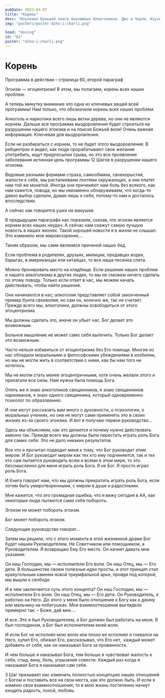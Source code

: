 ```yaml
---
pubDate: 2023-04-07
title: "Корень"
desc: "Изучение Большой книги Анонимных Алкоголиков. Джо и Чарли. Изучение БК. (061)"
img: "posters/poster-dzho-i-charli.png"

head: "moving"
id: "62"
poster: "dzho-i-charli.png"
---
```


# Корень

Программа в действии – страница 60, второй параграф

Эгоизм — эгоцентризм! В этом, мы полагаем, корень всех наших проблем.

А теперь минутку внимание это одна из ключевых вещей всей программы! Нам только, что обозначили корень всех наших проблем.

Алкоголь и наркотики всего лишь ветки дерева, но они не являются корнем. Дальше вся программа выздоровления будет строиться на разрушении нашего эгоизма и на поиске Божьей воли! Очень важная информация. Ключевая для выздоровления.

Если не разбираться с корнем, то не будет этого выздоровления. В ребцентрах я видел, как люди прорабатывают свое желание употребить, ищут предпосылки срыва, но это все проявление заболевания истинная цель программы 12 Шагов в разрушении нашего эгоизма.

Ведомые разными формами страха, самообмана, своекорыстия, жалости к себе, мы расталкиваем локтями окружающих, а они платят нам той же монетой. Иногда они причиняют нам боль без всякого, как нам кажется, повода, но мы неизменно обнаруживаем, что когда-то давно выбор сделали, думая лишь о себе, потому-то нам и досталось впоследствии.

А сейчас как говорится ушки на макушки.

В предыдущем параграфе нас поразили, сказав, что эгоизм является корнем всех наших неудач. А сейчас нам скажут самую лучшую новость в наших жизнях. Такой хорошей новости я в жизни не слышал. Это изменило мое мировоззрение…

Таким образом, мы сами являемся причиной наших бед.

Если проблема в родителях, друзьях, милиции, продавцах водки, барыгах, в американцах или китайцах, то все наша песенка спета.

Можно бронировать место на кладбище. Если решение наших проблем и нашего алкоголизма в других людях, то мы не сможем ничего сделать по этому поводу. Только если ответ в нас, мы можем начать действовать, чтобы найти решение.

Они начинаются в нас; алкоголик представляет собой законченный пример бунта своеволия, но сам он, конечно же, так не считает. Прежде всего мы, алкоголики, должны освободиться от этого эгоцентризма.

Мы должны сделать это, иначе он убьет нас. Бог делает это возможным.

Больное мышление не может само себя вылечить. Только Бог делает это возможным.

Часто нельзя избавиться от эгоцентризма без Его помощи. Многие из нас обладали моральными и философскими убеждениями в изобилии, но мы не могли жить в соответствии с ними, как бы нам того ни хотелось.

Мы не могли стать менее эгоцентричными, хотя очень желали этого и прилагали все силы. Нам нужна была помощь Бога.

Опять же я знаю алкоголиков священников, я знаю священников наркоманов, я знаю одного священника, который одновременно психолог по образованию.

И они могут рассказать вам много о духовности, о психологии, о моральных учениях, но они не могут сами применять это в своих жизнях из-за своего эгоизма.
И вот я получаю первое руководство…

Здесь мы объясняем, как это делается и почему нужно действовать именно так. Прежде всего мы должны были перестать играть роль Бога для самих себя. Это не дало никаких результатов.

Все что я прочитал подводит меня к тому, что Бог руководит этим миром. И Бог руководит миром как тех кто ему подчиняется, так и тех кто сам пытается руководить всем и всеми в этом мире, то это бессмысленно для меня играть роль Бога. Я не Бог. Я просто играл роль Бога.

И Книга говорит нам, что мы должны прекратить играть роль Бога, если хотим быть умиротворенными, с миром в душе и радостными.

Мне кажется, что это громадная ошибка, что я вижу сегодня в АА, как некоторые люди пытаются сами себя побороть.

Эгоизм не может побороть эгоизм.

Бог может побороть эгоизм.

Следующее руководство говорит…

Затем мы решили, что с этого момента в этой жизненной драме Бог будет нашим Руководителем.
Не Советчиком или помощником, а Руководителем. Я возвращаю Ему Его место. Он начнет давать мне указания.

Он наш Господин, мы — исполнители Его воли. Он наш Отец, мы — Его дети. В большинстве своем полезные идеи просты, и этот принцип стал краеугольным камнем новой триумфальной арки, пройдя под которой, мы вышли к свободе.

И в чем заключается суть этого концепта? Он наш Господин, мы — исполнители Его воли. Он наш Отец, мы — Его дети. Он Руководитель, я работаю на Него. До этого у меня было отношение к Богу как к джину или мальчику на побегушках. Мои взаимоотношения выглядели примерно так:
– Боже, дай мне….

И все. Это я был Руководителем, а Бог должен был работать на меня. Я был господином, а Бог был исполнителем моей воли.

И если Бог не исполнял мою волю или плохо ее исполнял я гневался на Него, хулил Его, обижал Его, рассказывал, что Его нет,  каждый может добавить от себя, как он наказывал Бога за провинности.

И чем больше я наказывал Бога, тем больше я чувствовал жалость к себе, стыд, вину, боль, угрызения совести. Каждый раз когда я наказывал Бога я наказывал сам себя.

3 Шаг призывает нас изменить полностью концепцию наших отношений с Богом и поставить все на свои места, как это должно быть. И если я изменю свои взаимоотношения, то в мою жизнь постепенно начнут входить радость, покой, любовь.
